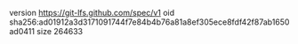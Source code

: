 version https://git-lfs.github.com/spec/v1
oid sha256:ad01912a3d3171091744f7e84b4b76a81a8ef305ece8fdf42f87ab1650ad0411
size 264633
